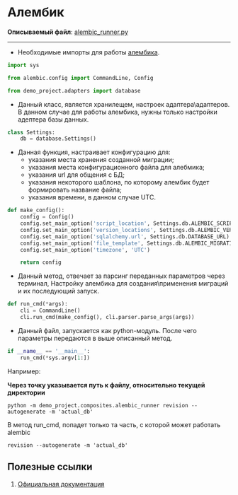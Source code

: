 # Алембик

**Описываемый файл**: [alembic_runner.py](../../../../../components/backend/demo_project/composites/alembic_runner.py)

---

* Необходимые импорты для работы [алембика](../adapters/database/alembic.md).
```python
import sys

from alembic.config import CommandLine, Config

from demo_project.adapters import database
```


* Данный класс, является хранилещем, настроек адаптера\адаптеров. В данном случае для работы алембика, нужны только настройки адептера базы данных.
```python
class Settings:
    db = database.Settings()
```


* Данная функция, настраивает конфигурацию для:
    - указания места хранения созданной миграции;
    - указания места конфигурационного файла для алебмика;
    - указания url для общения с БД;
    - указания некоторого шаблона, по которому алембик будет формировать 
    название файла;
    - указания времени, в данном случае UTC.
```python
def make_config():
    config = Config()
    config.set_main_option('script_location', Settings.db.ALEMBIC_SCRIPT_LOCATION)
    config.set_main_option('version_locations', Settings.db.ALEMBIC_VERSION_LOCATIONS)
    config.set_main_option('sqlalchemy.url', Settings.db.DATABASE_URL)
    config.set_main_option('file_template', Settings.db.ALEMBIC_MIGRATION_FILENAME_TEMPLATE)
    config.set_main_option('timezone', 'UTC')

    return config
```


* Данный метод, отвечает за парсинг переданных параметров через терминал,
Настройку алембика для создания\применения миграций и их последующий запуск.
```python
def run_cmd(*args):
    cli = CommandLine()
    cli.run_cmd(make_config(), cli.parser.parse_args(args))
```


* Данный файл, запускается как python-модуль. После чего параметры передаются в 
выше описанный метод.
```python
if __name__ == '__main__':
    run_cmd(*sys.argv[1:])
```
Например:

**Через точку указывается путь к файлу, относительно текущей директории**

```python -m demo_project.composites.alembic_runner revision --autogenerate -m 'actual_db'```

В метод run_cmd, попадет только та часть, с которой может работать alembic 

```revision --autogenerate -m 'actual_db'```


## Полезные ссылки
1. [Официальная документация](https://alembic.sqlalchemy.org/en/latest/index.html) 